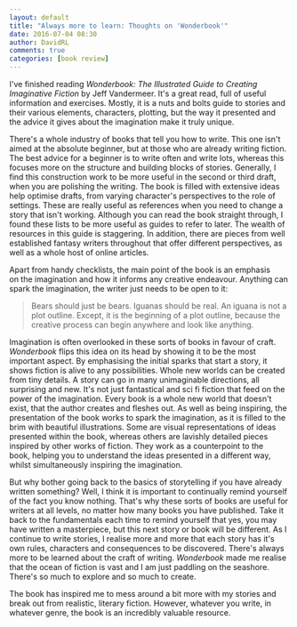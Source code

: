 ```yaml
---  
layout: default  
title: "Always more to learn: Thoughts on 'Wonderbook'"  
date: 2016-07-04 08:30  
author: DavidRL  
comments: true  
categories: [book review]  
---  
```

I've finished reading <em>Wonderbook: The Illustrated Guide to Creating Imaginative Fiction</em> by Jeff Vandermeer. It's a great read, full of useful information and exercises. Mostly, it is a nuts and bolts guide to stories and their various elements, characters, plotting, but the way it presented and the advice it gives about the imagination make it truly unique.  
<!--more-->   
There's a whole industry of books that tell you how to write. This one isn't aimed at the absolute beginner, but at those who are already writing fiction. The best advice for a beginner is to write often and write lots, whereas this focuses more on the structure and building blocks of stories. Generally, I find this construction work to be more useful in the second or third draft, when you are polishing the writing. The book is filled with extensive ideas help optimise drafts, from varying character's perspectives to the role of settings. These are really useful as references when you need to change a story that isn't working. Although you can read the book straight through, I found these lists to be more useful as guides to refer to later. The wealth of resources in this guide is staggering. In addition, there are pieces from well established fantasy writers throughout that offer different perspectives, as well as a whole host of online articles.  

Apart from handy checklists, the main point of the book is an emphasis on the imagination and how it informs any creative endeavour. Anything can spark the imagination, the writer just needs to be open to it:  

<blockquote>   
  Bears should just be bears. Iguanas should be real. An iguana is not a plot outline. Except, it is the beginning of a plot outline, because the creative process can begin anywhere and look like anything.  
</blockquote>  

Imagination is often overlooked in these sorts of books in favour of craft. <em>Wonderbook</em> flips this idea on its head by showing it to be the most important aspect. By emphasising the initial sparks that start a story, it shows fiction is alive to any possibilities. Whole new worlds can be created from tiny details. A story can go in many unimaginable directions, all surprising and new. It's not just fantastical and sci fi fiction that feed on the power of the imagination. Every book is a whole new world that doesn't exist, that the author creates and fleshes out. As well as being inspiring, the presentation of the book works to spark the imagination, as it is filled to the brim with beautiful illustrations. Some are visual representations of ideas presented within the book, whereas others are lavishly detailed pieces inspired by other works of fiction. They work as a counterpoint to the book, helping you to understand the ideas presented in a different way, whilst simultaneously inspiring the imagination.  

But why bother going back to the basics of storytelling if you have already written something? Well, I think it is important to continually remind yourself of the fact you know nothing. That's why these sorts of books are useful for writers at all levels, no matter how many books you have published. Take it back to the fundamentals each time to remind yourself that yes, you may have written a masterpiece, but this next story or book will be different. As I continue to write stories, I realise more and more that each story has it's own rules, characters and consequences to be discovered. There's always more to be learned about the craft of writing. <em>Wonderbook</em> made me realise that the ocean of fiction is vast and I am just paddling on the seashore. There's so much to explore and so much to create.  

The book has inspired me to mess around a bit more with my stories and break out from realistic, literary fiction. However, whatever you write, in whatever genre, the book is an incredibly valuable resource.  
